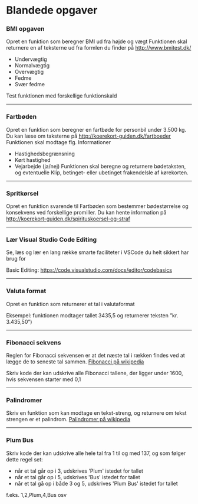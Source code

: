 # Blandede opgaver

### BMI opgaven 
Opret en funktion som beregner BMI ud fra højde og vægt 
Funktionen skal returnere en af teksterne ud fra formlen du finder på http://www.bmitest.dk/ 
* Undervægtig 
* Normalvægtig 
* Overvægtig 
* Fedme 
* Svær fedme

Test funktionen med forskellige funktionskald

---
### Fartbøden 
Opret en funktion som beregner en fartbøde for personbil under 3.500 kg. 
Du kan læse om taksterne på http://koerekort-guiden.dk/fartboeder 
Funktionen skal modtage flg. Informationer 
* Hastighedsbegrænsning 
* Kørt hastighed 
* Vejarbejde (ja/nej) 
Funktionen skal beregne og returnere bødetaksten, og evtentuelle Klip, betinget- eller ubetinget frakendelsle af kørekorten.

---

### Spritkørsel 
Opret en funktion svarende til Fartbøden som bestemmer bødestørrelse og konsekvens ved forskellige promiller. 
Du kan hente information på http://koerekort-guiden.dk/spirituskoersel-og-straf 

---

### Lær Visual Studio Code Editing
Se, læs og lær en lang række smarte faciliteter i VSCode du helt sikkert har brug for

Basic Editing: https://code.visualstudio.com/docs/editor/codebasics 

---

### Valuta format 
Opret en funktion som returnerer et tal i valutaformat

Eksempel: funktionen modtager tallet 3435,5 og returnerer teksten ”kr. 3.435,50”)

---

### Fibonacci sekvens
Reglen for Fibonacci sekvensen er at det næste tal i rækken findes ved at lægge de to seneste tal sammen. 
[Fibonacci på wikipedia](https://da.wikipedia.org/wiki/Fibonacci-tal)

Skriv kode der kan udskrive alle Fibonacci tallene, der ligger under 1600, hvis sekvensen starter med 0,1

---

### Palindromer
Skriv en funktion som kan modtage en tekst-streng, og returnere om tekst strengen er et palindrom.
[Palindromer på wikipedia](https://da.wikipedia.org/wiki/Palindrom)

---

### Plum Bus
Skriv kode der kan udskrive alle hele tal fra 1 til og med 137, og som følger dette regel set:
* når et tal går op i 3, udskrives 'Plum' istedet for tallet
* når et tal går op i 5, udskrives 'Bus' istedet for tallet
* når et tal gå op i både 3 og 5, udskrives 'Plum Bus' istedet for tallet

f.eks. 1,2,Plum,4,Bus osv
